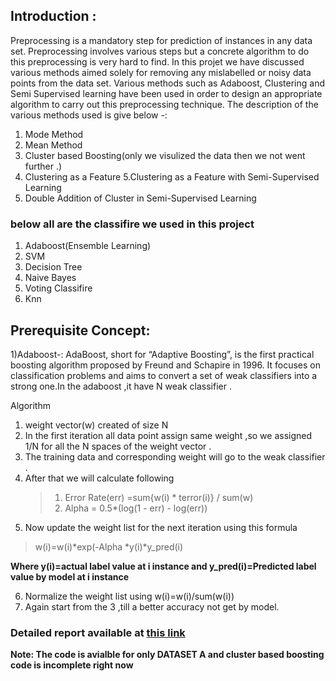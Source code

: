 ## Introduction :

Preprocessing is a mandatory step for prediction of instances in any data set. Preprocessing involves various steps but a concrete algorithm to do this preprocessing is very hard to find. In this projet we have discussed various methods aimed solely for removing any mislabelled or noisy data points from the data set. Various methods such as Adaboost, Clustering and Semi Supervised learning have been used in order to design an appropriate algorithm to carry out this preprocessing technique. The description of the various methods used is give below -:

1. Mode Method
2. Mean Method
3. Cluster based Boosting(only we visulized the data then we not went further .)
4. Clustering as a Feature
   5.Clustering as a Feature with Semi-Supervised Learning
5. Double Addition of Cluster in Semi-Supervised Learning

### below all are the classifire we used in this project

1. Adaboost(Ensemble Learning)
2. SVM
3. Decision Tree
4. Naive Bayes
5. Voting Classifire
6. Knn

## Prerequisite Concept:

1)Adaboost-:
AdaBoost, short for “Adaptive Boosting”, is the first practical boosting algorithm proposed by Freund and Schapire in 1996. It focuses on classification problems and aims to convert a set of weak classifiers into a strong one.In the adaboost ,it have N weak classifier .

Algorithm

1. weight vector(w) created of size N
2. In the first iteration all data point assign same weight ,so we assigned 1/N for all the N spaces of the weight vector .
3. The training data and corresponding weight will go to the weak classifier .
4. After that we will calculate following
   > 1. Error Rate(err) =sum{w(i) \* terror(i)} / sum(w)
   > 2. Alpha = 0.5\*(log(1 - err) - log(err))
5. Now update the weight list for the next iteration using this formula

> w(i)=w(i)*exp(-Alpha *y(i)\*y_pred(i)

**Where y(i)=actual label value at i instance and y_pred(i)=Predicted label value by model at i instance**

6. Normalize the weight list using w(i)=w(i)/sum(w(i))
7. Again start from the 3 ,till a better accuracy not get by model.

### Detailed report available at [this link](https://docs.google.com/document/d/e/2PACX-1vQaHD_xFcjkw1IsZwBLwXRe3J-Fek9LN-_CG8wYKeI8x_1UUDXE0hW7inIn11byjSJBD6z6WOpZQtxM/pub)

**Note: The code is avialble for only DATASET A and cluster based boosting code is incomplete right now**
